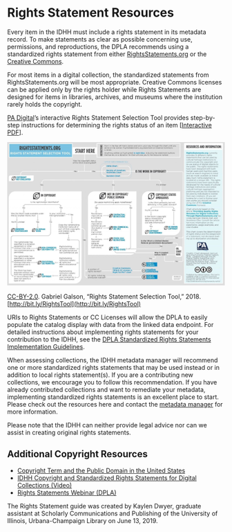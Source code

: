 # Rights Statement Resources

Every item in the IDHH must include a rights statement in its metadata record. To make statements as clear as possible concerning use, permissions, and reproductions, the DPLA recommends using a standardized rights statement from either [RightsStatements.org](https://rightsstatements.org/en/) or the [Creative Commons](https://creativecommons.org/).

For most items in a digital collection, the standardized statements from RightsStatements.org will be most appropriate. Creative Commons licenses can be applied only by the rights holder while Rights Statements are designed for items in libraries, archives, and museums where the institution rarely holds the copyright.

[PA Digital](https://padigital.org/)’s interactive Rights Statement Selection Tool provides step-by-step instructions for determining the rights status of an item \[[Interactive PDF](https://padigital.org/wp-content/uploads/2018/10/Rights-Statement-Selection-Tool_Galson.pdf)\].

![Rights Statement Selection Tool](/static/local/illinois/rights-statement-selection-tool.jpg  "Rights Statement Selection Tool")

[CC-BY-2.0](https://creativecommons.org/licenses/by/2.0/). Gabriel Galson, “Rights Statement Selection Tool,” 2018. [http://bit.ly/RightsTool](http://bit.ly/RightsTool)

URIs to Rights Statements or CC Licenses will allow the DPLA to easily populate the catalog display with data from the linked data endpoint. For detailed instructions about implementing rights statements for your contribution to the IDHH, see the [DPLA Standardized Rights Statements Implementation Guidelines](https://docs.google.com/document/d/1aInokOIIsgf-B4iMTXU33qYN5B2jA3s91KgWoh7DZ7Q/edit).

When assessing collections, the IDHH metadata manager will recommend one or more standardized rights statements that may be used instead or in addition to local rights statement(s). If you are a contributing new collections, we encourage you to follow this recommendation. If you have already contributed collections and want to remediate your metadata, implementing standardized rights statements is an excellent place to start. Please check out the resources here and contact the [metadata manager](/about/contact) for more information.

Please note that the IDHH can neither provide legal advice nor can we assist in creating original rights statements.

## Additional Copyright Resources

- [Copyright Term and the Public Domain in the United States](http://copyright.cornell.edu/resources/publicdomain.cfm)
- [IDHH Copyright and Standardized Rights Statements for Digital Collections (Video)](https://www.railslibraries.info/events/151660)
- [Rights Statements Webinar (DPLA)](https://pro.dp.la/events/workshops#rights)

The Rights Statement guide was created by Kaylen Dwyer, graduate assistant at Scholarly Communications and Publishing of the University of Illinois, Urbana-Champaign Library on June 13, 2019.
